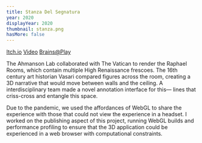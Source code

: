 ```yaml
---
title: Stanza Del Segnatura
year: 2020
displayYear: 2020
thumbnail: stanza.png
hasMore: false
---
```


<div class="links">
    <a class="button" href="https://itch.io/jam/xr-brain-jam/rate/1103372">Itch.io</a>
<a class="button" href="https://www.instagram.com/reel/CTUua4jBUhQ/">Video</a>
<a class="button" href="https://brainsatplay.com/">Brains@Play</a>
</div>

The Ahmanson Lab collaborated with The Vatican to render the Raphael Rooms, which contain multiple High Renaissance frescoes. The 16th century art historian Vasari compared figures across the room, creating a 3D narrative that would move between walls and the ceiling. A interdisciplinary team made a novel annotation interface for this— lines that criss-cross and entangle this space.

<!-- more -->

Due to the pandemic, we used the affordances of WebGL to share the experience with those that could not view the experience in a headset. I worked on the publishing aspect of this project, running WebGL builds and performance profiling to ensure that the 3D application could be experienced in a web browser with computational constraints.
